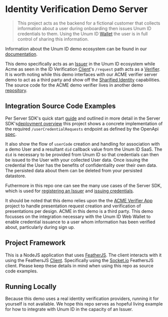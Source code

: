# Identity Verification Demo Server
> This project acts as the backend for a fictional customer that collects information about a user during onboarding then issues Unum ID credentials to them. Using the Unum ID [Wallet](https://wallet.unumid.co/) the user is in full control of sharing this information.

Information about the Unum ID demo ecosystem can be found in our [documentation](https://docs.unumid.co/#demos).

This demo specifically acts as an [Issuer](https://docs.unumid.co/terminology/#issuer) in the Unum ID ecosystem while Acme as seen in the ID Verification [Client](https://github.com/UnumID/id-verification-demo-client)'s `/request` path acts as a [Verifier](https://docs.unumid.co/terminology/#verifier). It is worth noting while this demo interfaces with our ACME verifier server demo to act as a third party and show off the [Sharified Identity](https://www.unumid.co/solutions/sharified-identity) capabilities. The source code for the ACME demo verifier lives in another demo [repository](https://github.com/UnumID/acme-demo-verifier-server).

## Integration Source Code Examples
Per Server SDK's quick start [guide](https://docs.unumid.co/quick-start-guide#server-sdk) and outlined in more detail in the Server SDK's[deployment overview](https://docs.unumid.co/deployment-overview#server-sdk) this project shows a concrete implementation of the required `/userCredentialRequests` endpoint as defined by the OpenApi [spec](https://gist.github.com/UnumIDMachine/146a0a428c683b756efd8240b31a4678).

It also show the flow of `userCode` creation and handling for association with a demo User and a resultant `did` callback value from the Unum ID SaaS. The `did` is necessary to be provided from Unum ID so that credentials can then be issued to the User with your collected User data. Once issuing the credential the User has the benefits of confidentiality over their own data. The persisted data about them can be deleted from your persisted datastore.

Futhermore in this repo one can see the many use cases of the Server SDK, which is used for [registering an Issuer](https://docs.unumid.co/server-sdk#registerissuer) and [issuing credentials](https://docs.unumid.co/server-sdk#issuecredentials).

It should be noted that this demo relies upon the the [ACME Verifier App](https://github.com/UnumID/acme-demo-verifier-server) project to handle presentation request creation and verification of presentations per design. ACME in this demo is a third party. This demo focusses on the integration necessary with the Unum ID Web Wallet to enable credential issuance to a user whom information has been verified about, particularly during sign up.

## Project Framework
This is a NodeJS application that uses [FeatherJS](https://docs.feathersjs.com/). The client interacts with it using the FeathersJS [Client](https://docs.feathersjs.com/api/client.html). Specifically using the [Socket.io](https://docs.feathersjs.com/api/socketio.html) FeathersJS client. Please keep these details in mind when using this repo as source code examples.

## Running Locally
Because this demo uses a real identity verification providers, running it for yourself is not available. We hope this repo serves as hopeful living example for how to integrate with Unum ID in the capacity of an Issuer.
